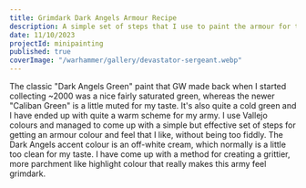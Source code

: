 ```yaml
---
title: Grimdark Dark Angels Armour Recipe
description: A simple set of steps that I use to paint the armour for the bulk of my Dark Angels army.
date: 11/10/2023
projectId: minipainting
published: true
coverImage: "/warhammer/gallery/devastator-sergeant.webp"
---
```


<script>
    import DarkAngelsArmour from "../lib/pages/DarkAngelsArmour.svelte"
</script>

The classic "Dark Angels Green" paint that GW made back when I started collecting ~2000 was a nice fairly saturated green, whereas the newer "Caliban Green" is a little muted for my taste. It's also quite a cold green and I have ended up with quite a warm scheme for my army. I use Vallejo colours and managed to come up with a simple but effective set of steps for getting an armour colour and feel that I like, without being too fiddly. The Dark Angels accent colour is an off-white cream, which normally is a little too clean for my taste. I have come up with a method for creating a grittier, more parchment like highlight colour that really makes this army feel grimdark. 

<DarkAngelsArmour/>